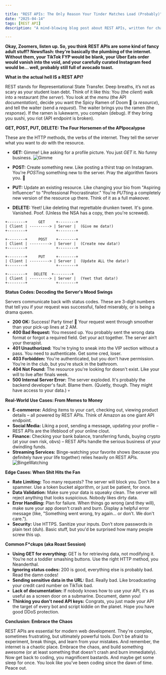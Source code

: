 ```yaml
---

title: "REST APIs: The Only Reason Your Tinder Matches Load (Probably)"
date: "2025-04-14"
tags: [REST API]
description: "A mind-blowing blog post about REST APIs, written for chaotic Gen Z engineers who probably think 'REST' is just what you do after a 2 AM study sesh."

---
```


**Okay, Zoomers, listen up. So, you think REST APIs are some kind of fancy adult stuff? Newsflash: they're basically the plumbing of the internet. Without them, your TikTok FYP would be blank, your Uber Eats order would vanish into the void, and your carefully curated Instagram feed would be… well, probably still full of avocado toast.**

**What in the actual hell IS a REST API?**

REST stands for Representational State Transfer. Deep breaths, it’s not as scary as your student loan debt. Think of it like this: You (the *client*) walk into a restaurant (the *server*). You look at the *menu* (the API *documentation*), decide you want the Spicy Ramen of Doom 🍜 (a *resource*), and tell the waiter (send a *request*). The waiter brings you the ramen (the *response*). If the ramen is lukewarm, you complain (debug). If they bring you sushi, you riot (API endpoint is broken).

**GET, POST, PUT, DELETE: The Four Horsemen of the APIpocalypse**

These are the HTTP methods, the verbs of the internet. They tell the server what you want to *do* with the resource.

*   **GET:** Gimme! Like asking for a profile picture. You just *GET* it. No funny business. ![Gimme](https://i.kym-cdn.com/photos/images/newsfeed/001/849/069/803.jpg)

*   **POST:** Create something new. Like posting a thirst trap on Instagram. You're *POST*ing something new to the server. Pray the algorithm favors you. 🙏

*   **PUT:** Update an existing resource. Like changing your bio from "Aspiring Influencer" to "Professional Procrastinator." You're *PUT*ting a completely new version of the resource up there. Think of it as a full makeover.

*   **DELETE:** Yeet! Like deleting that regrettable drunken tweet. It's gone. Vanished. Poof. (Unless the NSA has a copy, then you're screwed).

```ascii
+--------+     GET     +--------+
| Client | ---------> | Server |  (Give me data!)
+--------+             +--------+

+--------+     POST    +--------+
| Client | ---------> | Server |  (Create new data!)
+--------+             +--------+

+--------+     PUT     +--------+
| Client | ---------> | Server |  (Update ALL the data!)
+--------+             +--------+

+--------+   DELETE  +--------+
| Client | ---------> | Server |  (Yeet that data!)
+--------+             +--------+

```

**Status Codes: Decoding the Server's Mood Swings**

Servers communicate back with status codes. These are 3-digit numbers that tell you if your request was successful, failed miserably, or is being a drama queen.

*   **200 OK:** Success! Party time! 🎉 Your request went through smoother than your pick-up lines at 2 AM.
*   **400 Bad Request:** You messed up. You probably sent the wrong data format or forgot a required field. Get your act together. The server ain’t your therapist.
*   **401 Unauthorized:** You're trying to sneak into the VIP section without a pass. You need to authenticate. Get some cred, loser.
*   **403 Forbidden:** You're authenticated, but you don't have permission. You’re in the club, but you're stuck in the bathroom.
*   **404 Not Found:** The resource you're looking for doesn't exist. Like your will to live after finals week.
*   **500 Internal Server Error:** The server exploded. It's probably the backend developer's fault. Blame them. (Quietly, though. They might have access to your data.) 💀

**Real-World Use Cases: From Memes to Money**

*   **E-commerce:** Adding items to your cart, checking out, viewing product details – all powered by REST APIs. Think of Amazon as one giant API endpoint.
*   **Social Media:** Liking a post, sending a message, updating your profile – REST APIs are the lifeblood of your online clout.
*   **Finance:** Checking your bank balance, transferring funds, buying crypto (at your own risk, obvs) – REST APIs handle the serious business of your dwindling funds.
*   **Streaming Services:** Binge-watching your favorite shows (because you definitely have your life together) relies heavily on REST APIs.
    ![BingeWatching](https://i.imgflip.com/2y1864.jpg)

**Edge Cases: When Shit Hits the Fan**

*   **Rate Limiting:** Too many requests? The server will block you. Don't be a spammer. Use a token bucket algorithm, or just be patient, for once.
*   **Data Validation:** Make sure your data is squeaky clean. The server will reject anything that looks suspicious. Nobody likes dirty data.
*   **Error Handling:** Plan for failure. When things go wrong (and they will), make sure your app doesn't crash and burn. Display a helpful error message (like, "Something went wrong, try again… or don't. We don't care.").
*   **Security:** Use HTTPS. Sanitize your inputs. Don’t store passwords in plain text (duh). Basic stuff, but you'd be surprised how many people screw this up.

**Common F*ckups (aka Roast Session)**

*   **Using GET for everything:** GET is for retrieving data, not modifying it. You’re not a toddler smashing buttons. Use the right HTTP method, you Neanderthal.
*   **Ignoring status codes:** 200 is good, everything else is probably bad. Read the damn codes!
*   **Sending sensitive data in the URL:** Bad. Really bad. Like broadcasting your credit card number on TikTok bad.
*   **Lack of documentation:** If nobody knows how to use your API, it's as useful as a screen door on a submarine. Document, damn you!
*   **Thinking you don't need API keys:** Congrats, you just made your API the target of every bot and script kiddie on the planet. Hope you have good DDoS protection.

**Conclusion: Embrace the Chaos**

REST APIs are essential for modern web development. They're complex, sometimes frustrating, but ultimately powerful tools. Don't be afraid to experiment, break things, and learn from your mistakes. And remember, the internet is a chaotic place. Embrace the chaos, and build something awesome (or at least something that doesn't crash and burn immediately). Now get back to coding, you magnificent bastards. And maybe get some sleep for once. You look like you’ve been coding since the dawn of time. Peace out.
